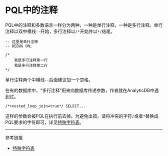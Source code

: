 # PQL中的注释
PQL中的注释和多数语言一样分为两种，一种是单行注释，一种是多行注释。单行注释以双中横线`--`开始，多行注释以`/*`开始并以`*/`结尾。
```
-- 这里是单行注释
-- DEBUG ON;

/*
    我是多行注释第一行
    我是多行注释第二行
*/
```
单行注释两个中横线`--`后面建议加一个空格。

在有的数据库中，“多行注释”用来向数据库传递参数，作者就在AnalyticDB中遇到过。
```
/*+nested_loop_join=true*/ SELECT...
```
这样的参数会被PQL在执行前去掉。为避免出错，请将冲突的字符`/`或者`*`替换成PQL要求的字符即可，详见[特殊字符表](/doc/pql/characters)。

---
参考链接
* [特殊字符表](/doc/pql/characters)